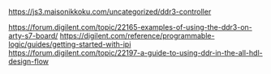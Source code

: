 
https://js3.maisonikkoku.com/uncategorized/ddr3-controller

https://forum.digilent.com/topic/22165-examples-of-using-the-ddr3-on-arty-s7-board/
https://digilent.com/reference/programmable-logic/guides/getting-started-with-ipi
https://forum.digilent.com/topic/22197-a-guide-to-using-ddr-in-the-all-hdl-design-flow

